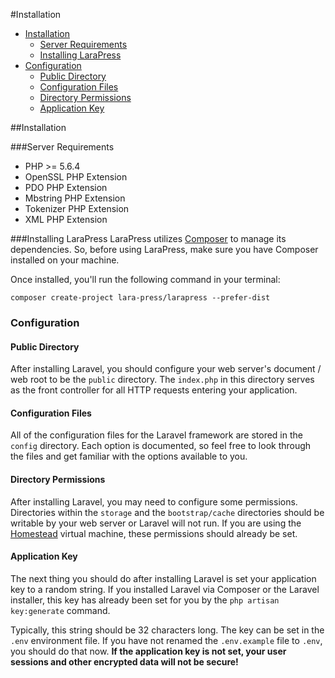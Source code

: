 #Installation

- [Installation](#installation)
    - [Server Requirements](#server-requirements)
    - [Installing LaraPress](#installing-larapress)
- [Configuration](#configuration)
    - [Public Directory](#public-directory)
    - [Configuration Files](#configuration-files)
    - [Directory Permissions](#directory-permissions)
    - [Application Key](#application-key)

<a name="installation"></a>
##Installation

<a name="server-requirements"></a>
###Server Requirements
- PHP >= 5.6.4
- OpenSSL PHP Extension
- PDO PHP Extension
- Mbstring PHP Extension
- Tokenizer PHP Extension
- XML PHP Extension

<a name="installing-larapress"></a>
###Installing LaraPress
LaraPress utilizes [Composer](http://getcomposer.org) to manage its dependencies. So, before using LaraPress, 
make sure you have Composer installed on your machine.

Once installed, you'll run the following command in your terminal:

```
composer create-project lara-press/larapress --prefer-dist
```

<a name="configuration"></a>
### Configuration

#### Public Directory

After installing Laravel, you should configure your web server's document / web root to be the `public` directory. The `index.php` in this directory serves as the front controller for all HTTP requests entering your application.

#### Configuration Files

All of the configuration files for the Laravel framework are stored in the `config` directory. Each option is documented, so feel free to look through the files and get familiar with the options available to you.

#### Directory Permissions

After installing Laravel, you may need to configure some permissions. Directories within the `storage` and the `bootstrap/cache` directories should be writable by your web server or Laravel will not run. If you are using the [Homestead](/docs/{{version}}/homestead) virtual machine, these permissions should already be set.

#### Application Key

The next thing you should do after installing Laravel is set your application key to a random string. If you installed Laravel via Composer or the Laravel installer, this key has already been set for you by the `php artisan key:generate` command.

Typically, this string should be 32 characters long. The key can be set in the `.env` environment file. If you have not renamed the `.env.example` file to `.env`, you should do that now. **If the application key is not set, your user sessions and other encrypted data will not be secure!**
